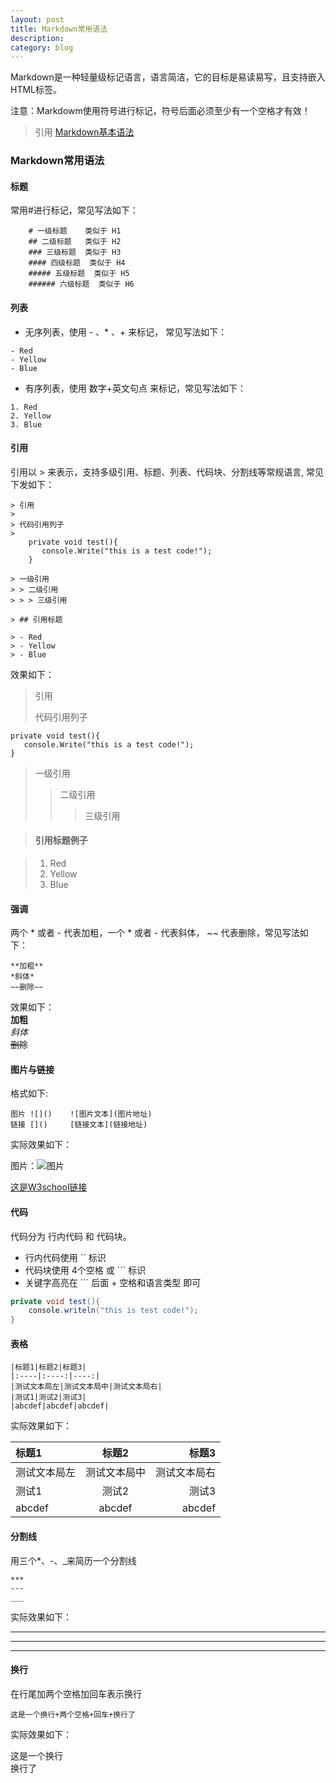 ```yaml
---
layout: post
title: Markdown常用语法
description: 
category: blog
---
```


Markdown是一种轻量级标记语言，语言简洁，它的目标是易读易写，且支持嵌入HTML标签。

注意：Markdowm使用符号进行标记，符号后面必须至少有一个空格才有效！

> 引用 [Markdown基本语法](https://www.jianshu.com/p/82e730892d42)

### Markdown常用语法

#### 标题

常用#进行标记，常见写法如下：
```
    # 一级标题    类似于 H1  
    ## 二级标题   类似于 H2   
    ### 三级标题  类似于 H3    
    #### 四级标题  类似于 H4 
    ##### 五级标题  类似于 H5 
    ###### 六级标题  类似于 H6 
```     

#### 列表

- 无序列表，使用 - 、* 、+ 来标记， 常见写法如下：    

```
- Red
- Yellow
- Blue
```
- 有序列表，使用 数字+英文句点 来标记，常见写法如下：    

```
1. Red
2. Yellow
3. Blue
```

#### 引用

引用以 > 来表示，支持多级引用、标题、列表、代码块、分割线等常规语言, 常见下发如下：
```
> 引用
>
> 代码引用列子         
>     
    private void test(){
       console.Write("this is a test code!");
    }
 
> 一级引用
> > 二级引用
> > > 三级引用

> ## 引用标题

> - Red
> - Yellow
> - Blue
```
效果如下：
> 引用
>
> 代码引用列子         
>     
    private void test(){
       console.Write("this is a test code!");
    }
 
> 一级引用
> > 二级引用
> > > 三级引用

> #### 引用标题例子

> 1. Red
> 2. Yellow
> 3. Blue

#### 强调
两个 * 或者 - 代表加粗，一个 * 或者 - 代表斜体， ~~ 代表删除，常见写法如下：
```
**加粗**
*斜体*
~~删除~~
```
效果如下：  
**加粗**  
*斜体*  
~~删除~~  

#### 图片与链接
格式如下:

    图片 ![]()    ![图片文本](图片地址)
    链接 []()     [链接文本](链接地址)  

实际效果如下：

图片：![图片](http://www.w3school.com.cn/i/w3school_logo_white.gif)  

[这是W3school链接](http://www.w3school.com.cn)  

#### 代码
代码分为 行内代码 和 代码块。
- 行内代码使用 `` 标识
- 代码块使用 4个空格 或 ``` 标识
- 关键字高亮在 ``` 后面 + 空格和语言类型 即可  

``` c#
private void test(){
    console.writeln("this is test code!");
}
```

#### 表格
    |标题1|标题2|标题3|
    |:----|:----:|----:|
    |测试文本局左|测试文本局中|测试文本局右|
    |测试1|测试2|测试3|
    |abcdef|abcdef|abcdef|  

实际效果如下：  


|标题1|标题2|标题3|
|:----|:----:|----:|
|测试文本局左|测试文本局中|测试文本局右|
|测试1|测试2|测试3|
|abcdef|abcdef|abcdef|  


#### 分割线
用三个*、-、_来简历一个分割线

    ***
    ---
    ___  

实际效果如下：  

***
---
___

#### 换行
在行尾加两个空格加回车表示换行

    这是一个换行+两个空格+回车+换行了
实际效果如下：

这是一个换行  
换行了
